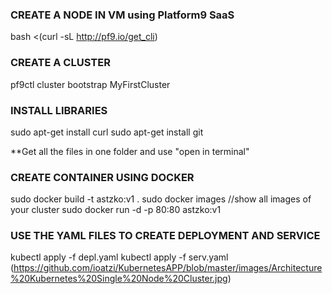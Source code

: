 ### CREATE A NODE IN VM using Platform9 SaaS
bash <(curl -sL http://pf9.io/get_cli)

### CREATE A CLUSTER
pf9ctl cluster bootstrap MyFirstCluster

### INSTALL LIBRARIES
sudo apt-get install curl
sudo apt-get install git 

**Get all the files in one folder and use "open in terminal"
### CREATE CONTAINER USING DOCKER
sudo docker build -t astzko:v1 .
sudo docker images	//show all images of your cluster
sudo docker run -d -p 80:80 astzko:v1

### USE THE YAML FILES TO CREATE DEPLOYMENT AND SERVICE
kubectl apply -f depl.yaml
kubectl apply -f serv.yaml
(https://github.com/ioatzi/KubernetesAPP/blob/master/images/Architecture%20Kubernetes%20Single%20Node%20Cluster.jpg)
